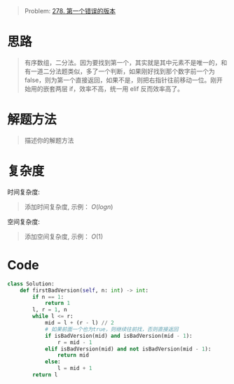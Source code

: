 > Problem: [278. 第一个错误的版本](https://leetcode.cn/problems/first-bad-version/description/)

# 思路

> 有序数组，二分法。因为要找到第一个，其实就是其中元素不是唯一的，和有一道二分法题类似，多了一个判断，如果刚好找到那个数字前一个为 false，则为第一个直接返回，如果不是，则把右指针往前移动一位。刚开始用的嵌套两层 if，效率不高，统一用 elif 反而效率高了。

# 解题方法

> 描述你的解题方法

# 复杂度

时间复杂度:

> 添加时间复杂度, 示例： $O(logn)$

空间复杂度:

> 添加空间复杂度, 示例： $O(1)$

# Code

```Python
class Solution:
    def firstBadVersion(self, n: int) -> int:
        if n == 1:
            return 1
        l, r = 1, n
        while l <= r:
            mid = l + (r - l) // 2
            # 如果前面一个也为true，则继续往前找，否则直接返回
            if isBadVersion(mid) and isBadVersion(mid - 1):
                r = mid - 1
            elif isBadVersion(mid) and not isBadVersion(mid - 1):
                return mid
            else:
                l = mid + 1
        return l
```
